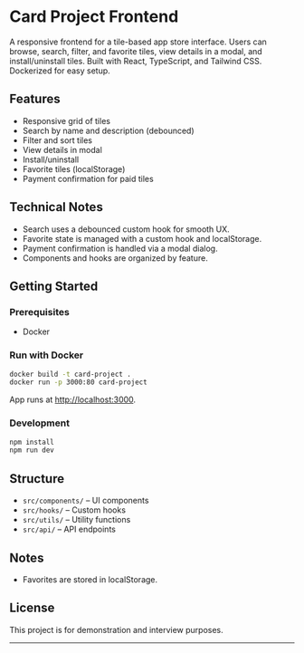 # Card Project Frontend

A responsive frontend for a tile-based app store interface. Users can browse, search, filter, and favorite tiles, view details in a modal, and install/uninstall tiles. Built with React, TypeScript, and Tailwind CSS. Dockerized for easy setup.

## Features

- Responsive grid of tiles
- Search by name and description (debounced)
- Filter and sort tiles
- View details in modal
- Install/uninstall
- Favorite tiles (localStorage)
- Payment confirmation for paid tiles

## Technical Notes

- Search uses a debounced custom hook for smooth UX.
- Favorite state is managed with a custom hook and localStorage.
- Payment confirmation is handled via a modal dialog.
- Components and hooks are organized by feature.

## Getting Started

### Prerequisites

- Docker

### Run with Docker

```sh
docker build -t card-project .
docker run -p 3000:80 card-project
```

App runs at [http://localhost:3000](http://localhost:3000).

### Development

```sh
npm install
npm run dev
```

## Structure

- `src/components/` – UI components
- `src/hooks/` – Custom hooks
- `src/utils/` – Utility functions
- `src/api/` – API endpoints

## Notes

- Favorites are stored in localStorage.

## License

This project is for demonstration and interview purposes.

---
